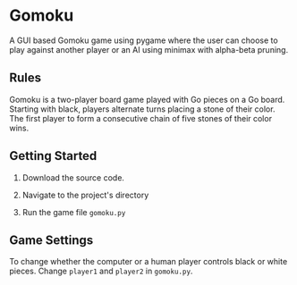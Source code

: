 # Gomoku
A GUI based Gomoku game using pygame where the user can choose to play against another player or an AI using minimax with alpha-beta pruning. 

## Rules
Gomoku is a two-player board game played with Go pieces on a Go board. Starting with black, players alternate turns placing a stone of their color. The first player to form a consecutive chain of five stones of their color wins.

## Getting Started
1. Download the source code.

2. Navigate to the project's directory

3. Run the game file `gomoku.py`

## Game Settings
To change whether the computer or a human player controls black or white pieces. Change `player1` and `player2` in `gomoku.py`.

